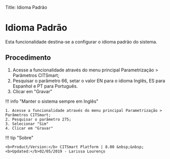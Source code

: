 Title: Idioma Padrão

# Idioma Padrão

Esta funcionalidade destina-se a configurar o idioma padrão do sistema.

## Procedimento

1. Acesse a funcionalidade através do menu principal Parametrização > Parâmetros CITSmart;
2. Pesquisar o parâmetro 66, setar o valor EN para o idioma Inglês, ES para Espanhol e PT para Português.
3. Clicar em "Gravar"

!!! info "Manter o sistema sempre em Inglês"  

    1. Acesse a funcionalidade através do menu principal Parametrização > Parâmetros CITSmart;  
    2. Pesquisar o parâmetro 275; 
    3. Selecionar "Sim"  
    4. Clicar em "Gravar"  
	
	
!!! tip "Sobre"

    <b>Product/Version:</b> CITSmart Platform | 8.00 &nbsp;&nbsp;
    <b>Updated:</b>02/05/2019 - Larissa Lourenço
	
	
